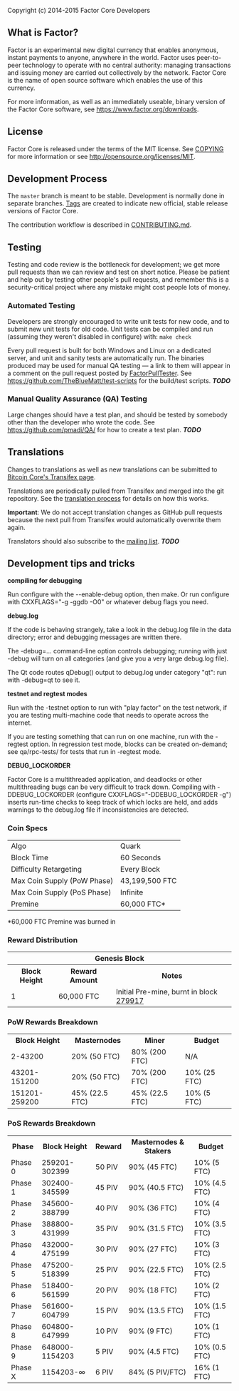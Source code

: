 
Copyright (c) 2014-2015 Factor Core Developers


What is Factor?
----------------

Factor is an experimental new digital currency that enables anonymous, instant
payments to anyone, anywhere in the world. Factor uses peer-to-peer technology
to operate with no central authority: managing transactions and issuing money
are carried out collectively by the network. Factor Core is the name of open
source software which enables the use of this currency.

For more information, as well as an immediately useable, binary version of
the Factor Core software, see https://www.factor.org/downloads.


License
-------

Factor Core is released under the terms of the MIT license. See [COPYING](COPYING) for more
information or see http://opensource.org/licenses/MIT.

Development Process
-------------------

The `master` branch is meant to be stable. Development is normally done in separate branches.
[Tags](https://github.com/pmadi/factor/tags) are created to indicate new official,
stable release versions of Factor Core.

The contribution workflow is described in [CONTRIBUTING.md](https://github.com/pmadi/factor/blob/v0.12.1.x/CONTRIBUTING.md).


Testing
-------

Testing and code review is the bottleneck for development; we get more pull
requests than we can review and test on short notice. Please be patient and help out by testing
other people's pull requests, and remember this is a security-critical project where any mistake might cost people
lots of money.

### Automated Testing

Developers are strongly encouraged to write unit tests for new code, and to
submit new unit tests for old code. Unit tests can be compiled and run (assuming they weren't disabled in configure) with: `make check`

Every pull request is built for both Windows and Linux on a dedicated server,
and unit and sanity tests are automatically run. The binaries produced may be
used for manual QA testing — a link to them will appear in a comment on the
pull request posted by [FactorPullTester](https://github.com/pmadi/PullTester). See https://github.com/TheBlueMatt/test-scripts
for the build/test scripts. ***TODO***

### Manual Quality Assurance (QA) Testing

Large changes should have a test plan, and should be tested by somebody other
than the developer who wrote the code.
See https://github.com/pmadi/QA/ for how to create a test plan. ***TODO***

Translations
------------

Changes to translations as well as new translations can be submitted to
[Bitcoin Core's Transifex page](https://www.transifex.com/projects/p/factor/).

Translations are periodically pulled from Transifex and merged into the git repository. See the
[translation process](doc/translation_process.md) for details on how this works.

**Important**: We do not accept translation changes as GitHub pull requests because the next
pull from Transifex would automatically overwrite them again.

Translators should also subscribe to the [mailing list](https://groups.google.com/forum/#!forum/factor-translators). ***TODO***

Development tips and tricks
---------------------------

**compiling for debugging**

Run configure with the --enable-debug option, then make. Or run configure with
CXXFLAGS="-g -ggdb -O0" or whatever debug flags you need.

**debug.log**

If the code is behaving strangely, take a look in the debug.log file in the data directory;
error and debugging messages are written there.

The -debug=... command-line option controls debugging; running with just -debug will turn
on all categories (and give you a very large debug.log file).

The Qt code routes qDebug() output to debug.log under category "qt": run with -debug=qt
to see it.

**testnet and regtest modes**

Run with the -testnet option to run with "play factor" on the test network, if you
are testing multi-machine code that needs to operate across the internet.

If you are testing something that can run on one machine, run with the -regtest option.
In regression test mode, blocks can be created on-demand; see qa/rpc-tests/ for tests
that run in -regtest mode.

**DEBUG_LOCKORDER**

Factor Core is a multithreaded application, and deadlocks or other multithreading bugs
can be very difficult to track down. Compiling with -DDEBUG_LOCKORDER (configure
CXXFLAGS="-DDEBUG_LOCKORDER -g") inserts run-time checks to keep track of which locks
are held, and adds warnings to the debug.log file if inconsistencies are detected.


### Coin Specs
<table>
<tr><td>Algo</td><td>Quark</td></tr>
<tr><td>Block Time</td><td>60 Seconds</td></tr>
<tr><td>Difficulty Retargeting</td><td>Every Block</td></tr>
<tr><td>Max Coin Supply (PoW Phase)</td><td>43,199,500 FTC</td></tr>
<tr><td>Max Coin Supply (PoS Phase)</td><td>Infinite</td></tr>
<tr><td>Premine</td><td>60,000 FTC*</td></tr>
</table>

*60,000 FTC Premine was burned in

### Reward Distribution

<table>
<th colspan=4>Genesis Block</th>
<tr><th>Block Height</th><th>Reward Amount</th><th>Notes</th></tr>
<tr><td>1</td><td>60,000 FTC</td><td>Initial Pre-mine, burnt in block <a href="http://www.presstab.pw/phpexplorer/PIVX/block.php?blockhash=206d9cfe859798a0b0898ab00d7300be94de0f5469bb446cecb41c3e173a57e0">279917</a></td></tr>
</table>

### PoW Rewards Breakdown

<table>
<th>Block Height</th><th>Masternodes</th><th>Miner</th><th>Budget</th>
<tr><td>2-43200</td><td>20% (50 FTC)</td><td>80% (200 FTC)</td><td>N/A</td></tr>
<tr><td>43201-151200</td><td>20% (50 FTC)</td><td>70% (200 FTC)</td><td>10% (25 FTC)</td></tr>
<tr><td>151201-259200</td><td>45% (22.5 FTC)</td><td>45% (22.5 FTC)</td><td>10% (5 FTC)</td></tr>
</table>

### PoS Rewards Breakdown

<table>
<th>Phase</th><th>Block Height</th><th>Reward</th><th>Masternodes & Stakers</th><th>Budget</th>
<tr><td>Phase 0</td><td>259201-302399</td><td>50 PIV</td><td>90% (45 FTC)</td><td>10% (5 FTC)</td></tr>
<tr><td>Phase 1</td><td>302400-345599</td><td>45 PIV</td><td>90% (40.5 FTC)</td><td>10% (4.5 FTC)</td></tr>
<tr><td>Phase 2</td><td>345600-388799</td><td>40 PIV</td><td>90% (36 FTC)</td><td>10% (4 FTC)</td></tr>
<tr><td>Phase 3</td><td>388800-431999</td><td>35 PIV</td><td>90% (31.5 FTC)</td><td>10% (3.5 FTC)</td></tr>
<tr><td>Phase 4</td><td>432000-475199</td><td>30 PIV</td><td>90% (27 FTC)</td><td>10% (3 FTC)</td></tr>
<tr><td>Phase 5</td><td>475200-518399</td><td>25 PIV</td><td>90% (22.5 FTC)</td><td>10% (2.5 FTC)</td></tr>
<tr><td>Phase 6</td><td>518400-561599</td><td>20 PIV</td><td>90% (18 FTC)</td><td>10% (2 FTC)</td></tr>
<tr><td>Phase 7</td><td>561600-604799</td><td>15 PIV</td><td>90% (13.5 FTC)</td><td>10% (1.5 FTC)</td></tr>
<tr><td>Phase 8</td><td>604800-647999</td><td>10 PIV</td><td>90% (9 FTC)</td><td>10% (1 FTC)</td></tr>
<tr><td>Phase 9</td><td>648000-1154203</td><td>5 PIV</td><td>90% (4.5 FTC)</td><td>10% (0.5 FTC)</td></tr>
<tr><td>Phase X</td><td>1154203-∞</td><td>6 PIV</td><td>84% (5 PIV/FTC)</td><td>16% (1 FTC)</td></tr>
</table>

